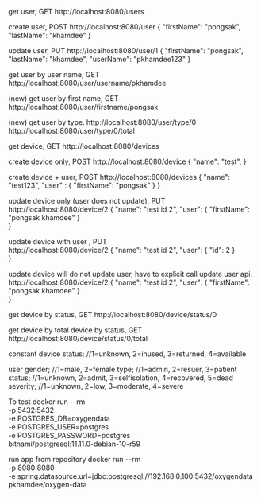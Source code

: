 get user, GET
http://localhost:8080/users

create user, POST
http://localhost:8080/user
{
	"firstName": "pongsak",
	"lastName": "khamdee"
}

update user, PUT
http://localhost:8080/user/1
{
	"firstName": "pongsak",
	"lastName": "khamdee",
	"userName": "pkhamdee123"
}

get user by user name, GET
http://localhost:8080/user/username/pkhamdee


(new)
get user by first name, GET
http://localhost:8080/user/firstname/pongsak


(new)
get user by type.
http://localhost:8080/user/type/0
http://localhost:8080/user/type/0/total


get device, GET
http://localhost:8080/devices


create device only, POST
http://localhost:8080/device
{
            "name": "test",
        }


create device + user, POST
http://localhost:8080/devices
{
            "name": "test123",
            "user" : {
               "firstName": "pongsak"
            }
        }


update device only (user does not update), PUT       
http://localhost:8080/device/2
{
            "name": "test id 2",
            "user": {
                "firstName": "pongsak khamdee"
            }   
        }


update device with user , PUT     
http://localhost:8080/device/2
{
            "name": "test id 2",
            "user": {
                "id": 2
            }   
        }        


update device will do not update user,  have to explicit call update user api.     
http://localhost:8080/device/2
{
            "name": "test id 2",
            "user": {
                "firstName": "pongsak khamdee"
            }   
        }

get device by status, GET
http://localhost:8080/device/status/0

get device by total device by status, GET 
http://localhost:8080/device/status/0/total


constant
device
status; //1=unknown, 2=inused, 3=returned, 4=available

user 
gender; //1=male, 2=female
type; //1=admin, 2=resuer, 3=patient 
status; //1=unknown, 2=admit, 3=selfisolation, 4=recovered, 5=dead
severity; //1=unknown, 2=low, 3=moderate, 4=severe


To test
docker run --rm \
 -p 5432:5432 \
 -e POSTGRES_DB=oxygendata \
 -e POSTGRES_USER=postgres \
 -e POSTGRES_PASSWORD=postgres \
 bitnami/postgresql:11.11.0-debian-10-r59


run app from repository
docker run --rm \
 -p 8080:8080 \
 -e spring.datasource.url=jdbc:postgresql://192.168.0.100:5432/oxygendata \
 pkhamdee/oxygen-data

